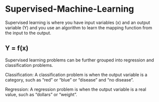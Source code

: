 # Supervised-Machine-Learning
Supervised learning is where you have input variables (x) and an output variable (Y) and you use an algorithm to learn the mapping function from the input to the output.
## Y = f(x)

Supervised learning problems can be further grouped into regression and classification problems.

Classification: A classification problem is when the output variable is a category, such as “red” or “blue” or “disease” and “no disease”.

Regression: A regression problem is when the output variable is a real value, such as “dollars” or “weight”.
